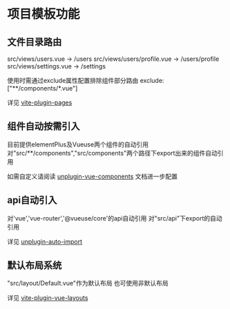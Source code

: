 # 项目模板功能

## 文件目录路由

  src/views/users.vue -> /users
  src/views/users/profile.vue -> /users/profile
  src/views/settings.vue -> /settings

  使用时需通过exclude属性配置排除组件部分路由
    exclude: ["**/components/*.vue"]

  详见 [vite-plugin-pages](https://github.com/hannoeru/vite-plugin-pages)

## 组件自动按需引入

  目前提供elementPlus及Vueuse两个组件的自动引用
  对"src/**/components","src/components"两个路径下export出来的组件自动引用

  如需自定义请阅读 [unplugin-vue-components](https://github.com/antfu/unplugin-vue-components) 文档进一步配置

## api自动引入

  对'vue','vue-router','@vueuse/core'的api自动引用
  对"src/api"下export的自动引用

  详见 [unplugin-auto-import](https://github.com/antfu/unplugin-auto-import)

## 默认布局系统

  "src/layout/Default.vue"作为默认布局
  也可使用非默认布局
  
  详见 [vite-plugin-vue-layouts](https://github.com/JohnCampionJr/vite-plugin-vue-layouts)






